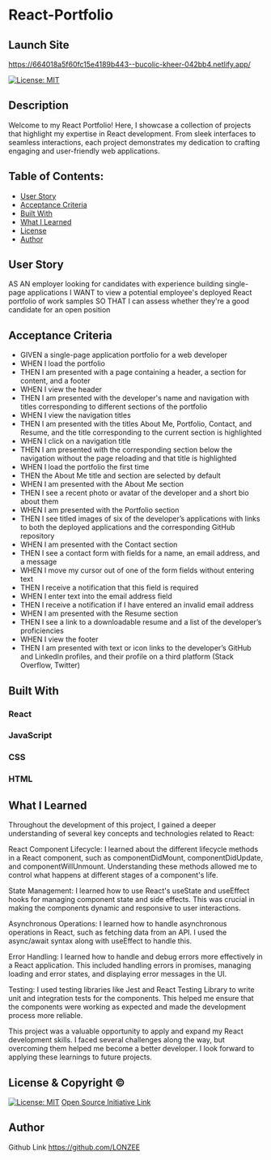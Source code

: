 # React-Portfolio

## Launch Site
https://664018a5f60fc15e4189b443--bucolic-kheer-042bb4.netlify.app/

[![License: MIT](https://img.shields.io/badge/License-MIT-yellow.svg)](https://opensource.org/licenses/MIT)

## Description
Welcome to my React Portfolio! Here, I showcase a collection of projects that highlight my expertise in React development. From sleek interfaces to seamless interactions, each project demonstrates my dedication to crafting engaging and user-friendly web applications.

## Table of Contents:
- [User Story](#User-Story)
- [Acceptance Criteria](#Acceptance-Criteria)
- [Built With](#Built-With)
- [What I Learned](#What-I-Learned)
- [License](#License)
- [Author](#Author)


## User Story
AS AN employer looking for candidates with experience building single-page applications
I WANT to view a potential employee's deployed React portfolio of work samples
SO THAT I can assess whether they're a good candidate for an open position

## Acceptance Criteria

* GIVEN a single-page application portfolio for a web developer
* WHEN I load the portfolio
* THEN I am presented with a page containing a header, a section for content, and a footer
* WHEN I view the header
* THEN I am presented with the developer's name and navigation with titles corresponding to different sections of the portfolio
* WHEN I view the navigation titles
* THEN I am presented with the titles About Me, Portfolio, Contact, and Resume, and the title corresponding to the current section is highlighted
* WHEN I click on a navigation title
* THEN I am presented with the corresponding section below the navigation without the page reloading and that title is highlighted
* WHEN I load the portfolio the first time
* THEN the About Me title and section are selected by default
* WHEN I am presented with the About Me section
* THEN I see a recent photo or avatar of the developer and a short bio about them
* WHEN I am presented with the Portfolio section
* THEN I see titled images of six of the developer’s applications with links to both the deployed applications and the corresponding GitHub repository
* WHEN I am presented with the Contact section
* THEN I see a contact form with fields for a name, an email address, and a message
* WHEN I move my cursor out of one of the form fields without entering text
* THEN I receive a notification that this field is required
* WHEN I enter text into the email address field
* THEN I receive a notification if I have entered an invalid email address
* WHEN I am presented with the Resume section
* THEN I see a link to a downloadable resume and a list of the developer’s proficiencies
* WHEN I view the footer
* THEN I am presented with text or icon links to the developer’s GitHub and LinkedIn profiles, and their profile on a third platform (Stack Overflow, Twitter)

## Built With

### React
### JavaScript
### CSS
### HTML




## What I Learned

Throughout the development of this project, I gained a deeper understanding of several key concepts and technologies related to React:

React Component Lifecycle: I learned about the different lifecycle methods in a React component, such as componentDidMount, componentDidUpdate, and componentWillUnmount. Understanding these methods allowed me to control what happens at different stages of a component's life.

State Management: I learned how to use React's useState and useEffect hooks for managing component state and side effects. This was crucial in making the components dynamic and responsive to user interactions.

Asynchronous Operations: I learned how to handle asynchronous operations in React, such as fetching data from an API. I used the async/await syntax along with useEffect to handle this.

Error Handling: I learned how to handle and debug errors more effectively in a React application. This included handling errors in promises, managing loading and error states, and displaying error messages in the UI.

Testing: I used testing libraries like Jest and React Testing Library to write unit and integration tests for the components. This helped me ensure that the components were working as expected and made the development process more reliable.

This project was a valuable opportunity to apply and expand my React development skills. I faced several challenges along the way, but overcoming them helped me become a better developer. I look forward to applying these learnings to future projects.

## License & Copyright ©
  
[![License: MIT](https://img.shields.io/badge/License-MIT-yellow.svg)](https://opensource.org/licenses/MIT) [Open Source Initiative Link](https://opensource.org/licenses/MIT)

## Author

Github Link https://github.com/LONZEE